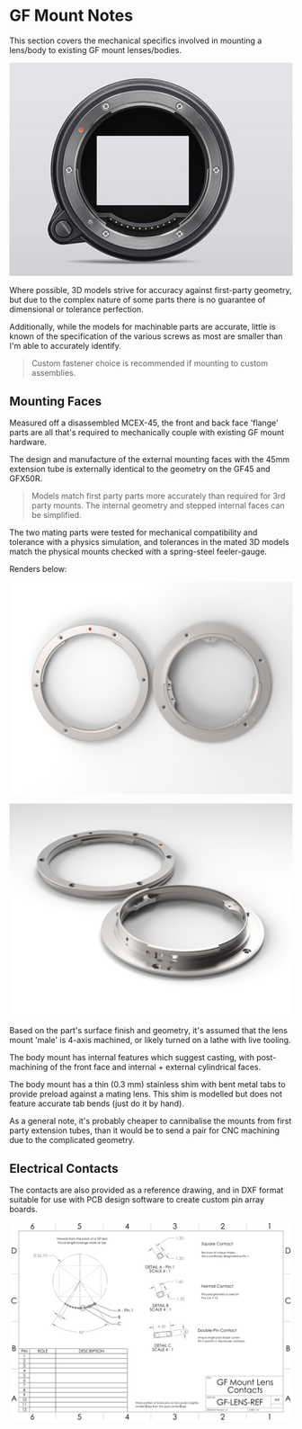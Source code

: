 # GF Mount Notes

This section covers the mechanical specifics involved in mounting a lens/body to existing GF mount lenses/bodies.

![fuji-g-mount](./images/fuji-g-mount.jpg)



Where possible, 3D models strive for accuracy against first-party geometry, but due to the complex nature of some parts there is no guarantee of dimensional or tolerance perfection.

Additionally, while the models for machinable parts are accurate, little is known of the specification of the various screws as most are smaller than I'm able to accurately identify.

>  Custom fastener choice is recommended if mounting to custom assemblies.

## Mounting Faces

Measured off a disassembled MCEX-45, the front and back face 'flange' parts are all that's required to mechanically couple with existing GF mount hardware.

The design and manufacture of the external mounting faces with the 45mm extension tube is externally identical to the geometry on the GF45 and GFX50R.

> Models match first party parts more accurately than required for 3rd party mounts. The internal geometry and stepped internal faces can be simplified.

The two mating parts were tested for mechanical compatibility and tolerance with a physics simulation, and tolerances in the mated 3D models match the physical mounts checked with a spring-steel feeler-gauge.

Renders below:

![top](./renders/top.png)

![detail2](./renders/detail2.png)

Based on the part's surface finish and geometry, it's assumed that the lens mount 'male' is 4-axis machined, or likely turned on a lathe with live tooling.

The body mount has internal features which suggest casting, with post-machining of the front face and internal + external cylindrical faces.

The body mount has a thin (0.3 mm) stainless shim with bent metal tabs to provide preload against a mating lens. This shim is modelled but does not feature accurate tab bends (just do it by hand).

As a general note, it's probably cheaper to cannibalise the mounts from first party extension tubes, than it would be to send a pair for CNC machining due to the complicated geometry.

## Electrical Contacts

The contacts are also provided as a reference drawing, and in DXF format suitable for use with PCB design software to create custom pin array boards.

![lens-contacts-drawing](./images/lens-contacts-drawing.png)
